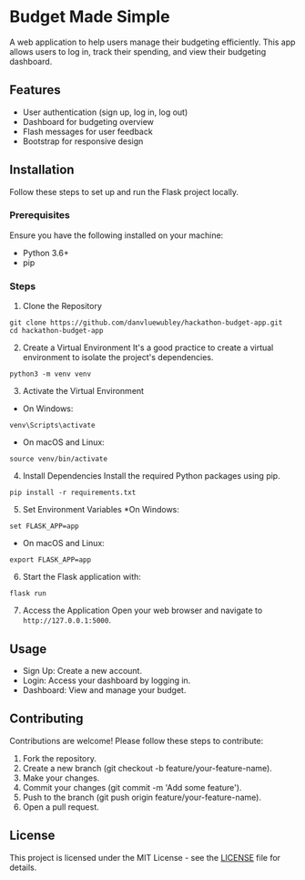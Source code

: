 # Budget Made Simple
A web application to help users manage their budgeting efficiently. This app allows users to log in, track their spending, and view their budgeting dashboard.

## Features
* User authentication (sign up, log in, log out)
* Dashboard for budgeting overview
* Flash messages for user feedback
* Bootstrap for responsive design

## Installation
Follow these steps to set up and run the Flask project locally.

### Prerequisites
Ensure you have the following installed on your machine:
* Python 3.6+
* pip

### Steps
1. Clone the Repository
```
git clone https://github.com/danvluewubley/hackathon-budget-app.git
cd hackathon-budget-app
```

2. Create a Virtual Environment
It's a good practice to create a virtual environment to isolate the project's dependencies.
```
python3 -m venv venv
```
3. Activate the Virtual Environment
  * On Windows:
```
venv\Scripts\activate
```
  * On macOS and Linux:
```
source venv/bin/activate
```
4. Install Dependencies
Install the required Python packages using pip.
```
pip install -r requirements.txt
```
5. Set Environment Variables
 *On Windows:
```
set FLASK_APP=app
```
* On macOS and Linux:
```
export FLASK_APP=app
```
6. Start the Flask application with:
```
flask run
```
7. Access the Application
Open your web browser and navigate to `http://127.0.0.1:5000`.

## Usage
* Sign Up: Create a new account.
* Login: Access your dashboard by logging in.
* Dashboard: View and manage your budget.

## Contributing
Contributions are welcome! Please follow these steps to contribute:
1. Fork the repository.
2. Create a new branch (git checkout -b feature/your-feature-name).
3. Make your changes.
4. Commit your changes (git commit -m 'Add some feature').
5. Push to the branch (git push origin feature/your-feature-name).
6. Open a pull request.

## License
This project is licensed under the MIT License - see the [LICENSE](https://github.com/danvluewubley/hackathon-budget-app/blob/main/LICENSE) file for details.
